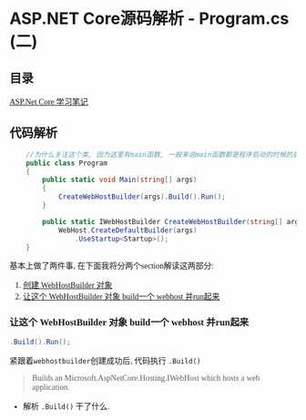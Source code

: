 # ASP.NET Core源码解析 - Program.cs (二)

<font face="microsoft yahei">

## 目录

[ASP.Net Core 学习笔记](https://github.com/itdennis/XiaoMingIsACat-Interview-Notebook/blob/master/ASP.Net%20Core/ASP.Net%20Core%20%E5%AD%A6%E4%B9%A0%E7%AC%94%E8%AE%B0.md)

## 代码解析

```csharp
    //为什么关注这个类, 因为这里有main函数, 一般来说main函数都是程序启动的时候的启动类. 看一下这行代码:
    public class Program
    {
        public static void Main(string[] args)
        {
            CreateWebHostBuilder(args).Build().Run();
        }

        public static IWebHostBuilder CreateWebHostBuilder(string[] args) =>
            WebHost.CreateDefaultBuilder(args)
                .UseStartup<Startup>();
    }
```

基本上做了两件事, 在下面我将分两个section解读这两部分:
1. [创建 WebHostBuilder 对象](https://github.com/itdennis/XiaoMingIsACat-Interview-Notebook/blob/master/ASP.Net%20Core/ASP.NET%20Core%E6%BA%90%E7%A0%81%E8%A7%A3%E6%9E%90%20-%20Program.cs%20(%E4%B8%80).md#%E5%88%9B%E5%BB%BA-webhostbuilder-%E5%AF%B9%E8%B1%A1)
2. [让这个 WebHostBuilder 对象 build一个 webhost 并run起来](https://github.com/itdennis/XiaoMingIsACat-Interview-Notebook/blob/master/ASP.Net%20Core/ASP.NET%20Core%E6%BA%90%E7%A0%81%E8%A7%A3%E6%9E%90%20-%20Program.cs%20(%E4%BA%8C).md#%E8%AE%A9%E8%BF%99%E4%B8%AA-webhostbuilder-%E5%AF%B9%E8%B1%A1-build%E4%B8%80%E4%B8%AA-webhost-%E5%B9%B6run%E8%B5%B7%E6%9D%A5)

### 让这个 WebHostBuilder 对象 build一个 webhost 并run起来

```csharp
.Build().Run();
```
紧跟着`webhostbuilder`创建成功后, 代码执行 `.Build()`
>Builds an Microsoft.AspNetCore.Hosting.IWebHost which hosts a web application.

- 解析 `.Build()` 干了什么.
